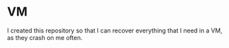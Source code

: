 # VM 
I created this repository so that I can recover everything that I need in a VM, as they crash on me often.  
